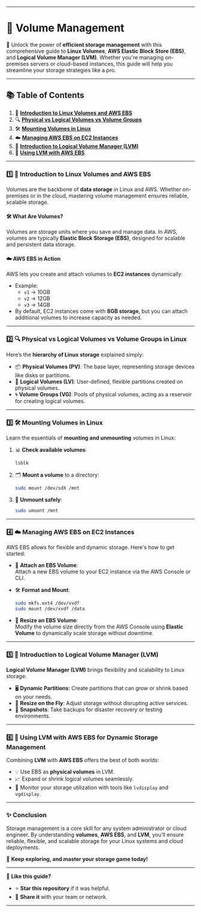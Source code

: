 
---

# 📂 **Volume Management**  

🚀 Unlock the power of **efficient storage management** with this comprehensive guide to **Linux Volumes**, **AWS Elastic Block Store (EBS)**, and **Logical Volume Manager (LVM)**. Whether you're managing on-premises servers or cloud-based instances, this guide will help you streamline your storage strategies like a pro.  

---

## 📚 **Table of Contents**  

1. 📖 [**Introduction to Linux Volumes and AWS EBS**](#1️⃣-📖-introduction-to-linux-volumes-and-aws-ebs)  
2. 🔍 [**Physical vs Logical Volumes vs Volume Groups**](#2️⃣-🔍-physical-vs-logical-volumes-vs-volume-groups-in-linux)  
3. 🛠️ [**Mounting Volumes in Linux**](#3️⃣-🛠️-mounting-volumes-in-linux)  
4. ☁️ [**Managing AWS EBS on EC2 Instances**](#4️⃣-☁️-managing-aws-ebs-on-ec2-instances)  
5. 🧩 [**Introduction to Logical Volume Manager (LVM)**](#5️⃣-🧩-introduction-to-lvm-logical-volume-manager)  
6. 🔄 [**Using LVM with AWS EBS**](#6️⃣-🔄-using-lvm-with-ebs-for-dynamic-storage-management)  

---

### 1️⃣ 📖 **Introduction to Linux Volumes and AWS EBS**  

Volumes are the backbone of **data storage** in Linux and AWS. Whether on-premises or in the cloud, mastering volume management ensures reliable, scalable storage.  

#### 🛠️ **What Are Volumes?**  
Volumes are storage units where you save and manage data. In AWS, volumes are typically **Elastic Block Storage (EBS)**, designed for scalable and persistent data storage.  

#### ☁️ **AWS EBS in Action**  
AWS lets you create and attach volumes to **EC2 instances** dynamically:  
- Example:  
  - `v1` → 10GB  
  - `v2` → 12GB  
  - `v3` → 14GB  
- By default, EC2 instances come with **8GB storage**, but you can attach additional volumes to increase capacity as needed.  

---

### 2️⃣ 🔍 **Physical vs Logical Volumes vs Volume Groups in Linux**  

Here’s the **hierarchy of Linux storage** explained simply:  
- 📦 **Physical Volumes (PV)**: The base layer, representing storage devices like disks or partitions.  
- 🧱 **Logical Volumes (LV)**: User-defined, flexible partitions created on physical volumes.  
- 🌀 **Volume Groups (VG)**: Pools of physical volumes, acting as a reservoir for creating logical volumes.  

---

### 3️⃣ 🛠️ **Mounting Volumes in Linux**  

Learn the essentials of **mounting and unmounting** volumes in Linux:  
1. 📊 **Check available volumes**:  
   ```bash  
   lsblk  
   ```  
2. 🗂️ **Mount a volume** to a directory:  
   ```bash  
   sudo mount /dev/sdX /mnt  
   ```  
3. 🚫 **Unmount safely**:  
   ```bash  
   sudo umount /mnt  
   ```  

---

### 4️⃣ ☁️ **Managing AWS EBS on EC2 Instances**  

AWS EBS allows for flexible and dynamic storage. Here's how to get started:  

- 🔗 **Attach an EBS Volume**:  
   Attach a new EBS volume to your EC2 instance via the AWS Console or CLI.  

- 🛠️ **Format and Mount**:  
   ```bash  
   sudo mkfs.ext4 /dev/xvdf  
   sudo mount /dev/xvdf /data  
   ```  

- 🔄 **Resize an EBS Volume**:  
   Modify the volume size directly from the AWS Console using **Elastic Volume** to dynamically scale storage without downtime.  

---

### 5️⃣ 🧩 **Introduction to Logical Volume Manager (LVM)**  

**Logical Volume Manager (LVM)** brings flexibility and scalability to Linux storage:  

- 🖥️ **Dynamic Partitions**: Create partitions that can grow or shrink based on your needs.  
- 🔄 **Resize on the Fly**: Adjust storage without disrupting active services.  
- 🔐 **Snapshots**: Take backups for disaster recovery or testing environments.  

---

### 6️⃣ 🔄 **Using LVM with AWS EBS for Dynamic Storage Management**  

Combining **LVM** with **AWS EBS** offers the best of both worlds:  

- 💡 Use EBS as **physical volumes** in LVM.  
- 📈 Expand or shrink logical volumes seamlessly.  
- 📜 Monitor your storage utilization with tools like `lvdisplay` and `vgdisplay`.  

---

### ✨ **Conclusion**  

Storage management is a core skill for any system administrator or cloud engineer. By understanding **volumes**, **AWS EBS**, and **LVM**, you’ll ensure reliable, flexible, and scalable storage for your Linux systems and cloud deployments.  

💪 **Keep exploring, and master your storage game today!**  

---

🌟 **Like this guide?**  

- ⭐ **Star this repository** if it was helpful.  
- 🔄 **Share it** with your team or network.  

--- 

